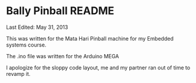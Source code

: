 Bally Pinball README
====================
Last Edited: May 31, 2013


This was written for the Mata Hari Pinball machine for my Embedded systems course.

The .ino file was written for the Arduino MEGA

I apologize for the sloppy code layout, me and my partner ran out of time to revamp it.

